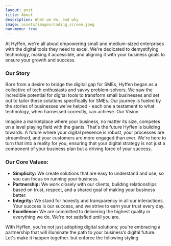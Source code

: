 ```yaml
---
layout: post
title: About
description: What we do, and why
image: assets/images/coding_screen.jpeg
nav-menu: true
---
```


At Hyffen, we're all about empowering small and medium-sized enterprises with the digital tools they need to excel. We're dedicated to demystifying technology, making it accessible, and aligning it with your business goals to ensure your growth and success. 

<h3>Our Story</h3> 

Born from a desire to bridge the digital gap for SMEs, Hyffen began as a collective of tech enthusiasts and savvy problem-solvers. We saw the incredible potential for digital tools to transform small businesses and set out to tailor these solutions specifically for SMEs. Our journey is fueled by the stories of businesses we’ve helped - each one a testament to what technology, when harnessed correctly, can achieve. 
Our Vision 

Imagine a marketplace where your business, no matter its size, competes on a level playing field with the giants. That's the future Hyffen is building towards. A future where your digital presence is robust, your processes are streamlined, and your customers are more engaged than ever. We're here to turn that into a reality for you, ensuring that your digital strategy is not just a component of your business plan but a driving force of your success. 


<h3>Our Core Values:</h3>

- <b>Simplicity:</b> We create solutions that are easy to understand and use, so you can focus on running your business. 
- <b>Partnership:</b> We work closely with our clients, building relationships based on trust, respect, and a shared goal of making your business better. 
- <b>Integrity:</b> We stand for honesty and transparency in all our interactions. Your success is our success, and we strive to earn your trust every day. 
- <b>Excellence:</b> We are committed to delivering the highest quality in everything we do. We're not satisfied until you are. 
  

With Hyffen, you're not just adopting digital solutions; you're embracing a partnership that will illuminate the path to your business’s digital future. Let's make it happen together. but enforce the following styling